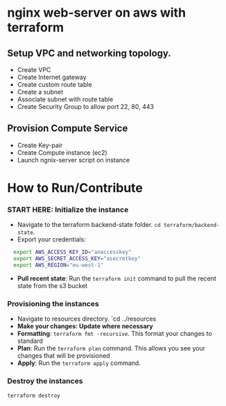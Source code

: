 # nginx web-server on aws with terraform

## Setup VPC and networking topology.
- Create VPC
- Create Internet gateway
- Create custom route table
- Create a subnet
- Associate subnet with route table
- Create Security Group to allow port 22, 80, 443

## Provision Compute Service

- Create Key-pair
- Create Compute instance (ec2)
- Launch ngnix-server script on instance

# How to Run/Contribute
### START HERE: Initialize the instance

- Navigate to the terraform backend-state folder. `cd terraform/backend-state`.
- Export your credentials:
```bash
  export AWS_ACCESS_KEY_ID="anaccesskey"
  export AWS_SECRET_ACCESS_KEY="asecretkey"
  export AWS_REGION="eu-west-1"
```
- **Pull recent state**: Run the `terraform init` command to pull the recent state from the s3 bucket

### Provisioning the instances

- Navigate to resources directory. `cd ../resources
- **Make your changes: Update where necessary**
- **Formatting**: `terraform fmt -recursive`. This format your changes to standard
- **Plan**: Run the `terraform plan` command. This allows you see your changes that will be provisioned
- **Apply**: Run the `terraform apply` command.

### Destroy the instances

`terraform destroy`
